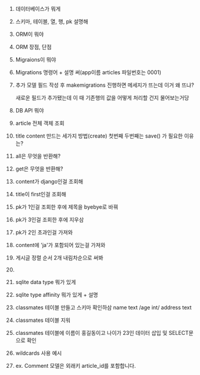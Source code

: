 1. 데이터베이스가 뭐게

2. 스키마, 테이블, 열, 행, pk 설명해

3. ORM이 뭐야

4. ORM 장점, 단점

5. Migraions이 뭐야

6. Migrations  명령어 + 설명 써(app이름 articles 파일번호는 0001)

7. 추가 모델 필드 작성 후 makemigrations 진행하면 메세지가 뜨는데 이거 왜 뜨냐? 

   새로운 필드가 추가됐는데 이 때 기존행의 값을 어떻게 처리할 건지 물어보는거당

8. DB API 뭐야

9. article 전체 객체 조회

10. title content 만드는 세가지 방법(create) 첫번째 두번째는 save() 가 필요한 이유는?

11. all은 무엇을 반환해?

12. get은 무엇을 반환해?

13. content가 django인걸 조회해

14. title이 first인걸 조회해

15. pk가 1인걸 조회한 후에 제목을 byebye로 바꿔

16. pk가 3인걸 조회한 후에 지우삼

17. pk가 2인 초과인걸 가져와

18. content에 'ja'가 포함되어 있는걸 가져와

19. 게시글 정렬 순서 2개 내림차순으로 써봐 

20. 

21. sqlite data type 뭐가 있게 

22. sqlite type affinity 뭐가 있게 + 설명

23.  classmates 테이블 만들고 스키마 확인하삼 name text /age int/ address text

24.  classmates 테이블 지워

25. classmates 테이블에 이름이 홍길동이고 나이가 23인 데이터 삽입 및 SELECT문으로 확인

26. wildcards 사용 예시

27. ex. Comment 모델은 외래키 article_id를 포함합니다.



